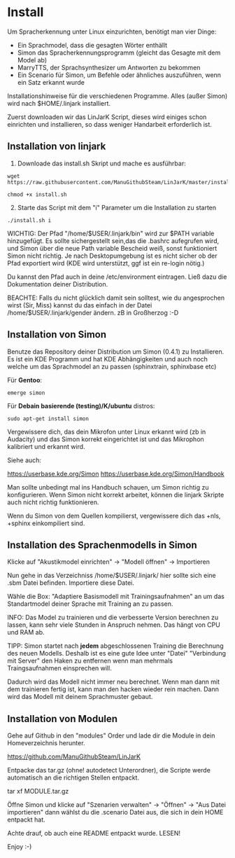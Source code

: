Install
========

Um Spracherkennung unter Linux einzurichten, benötigt man vier Dinge:

- Ein Sprachmodel, dass die gesagten Wörter enthällt
- Simon das Spracherkennungsprogramm (gleicht das Gesagte mit dem Model ab)
- MarryTTS, der Sprachsynthesizer um Antworten zu bekommen
- Ein Scenario für Simon, um Befehle oder ähnliches auszuführen, wenn ein Satz erkannt wurde

Installationshinweise für die verschiedenen Programme. Alles (außer Simon) wird nach $HOME/.linjark installiert.

Zuerst downloaden wir das LinJarK Script, dieses wird einiges schon einrichten und installieren, so dass weniger Handarbeit erforderlich ist.

Installation von linjark
------------------------

1. Downloade das install.sh Skript und mache es ausführbar:
```
wget https://raw.githubusercontent.com/ManuGithubSteam/LinJarK/master/install.sh

chmod +x install.sh
```
2. Starte das Script mit dem "i" Parameter um die Installation zu starten
```
./install.sh i
```

WICHTIG: Der Pfad "/home/$USER/.linjark/bin" wird zur $PATH variable hinzugefügt. Es sollte sichergestellt sein,das die .bashrc aufegrufen wird, und Simon über die neue Path variable Bescheid weiß, sonst funktioniert Simon nicht richtig.
Je nach Desktopumgebung ist es nicht sicher ob der Pfad exportiert wird (KDE wird unterstützt, ggf ist ein re-login nötig.)

Du kannst den Pfad auch in deine /etc/environment eintragen. Ließ dazu die Dokumentation deiner Distribution.

BEACHTE: Falls du nicht glücklich damit sein solltest, wie du angesprochen wirst (Sir, Miss) kannst du das einfach in der Datei /home/$USER/.linjark/gender ändern. zB in Großherzog :-D


Installation von Simon
----------------------

Benutze das Repository deiner Distribution um Simon (0.4.1) zu Installieren. Es ist ein KDE Programm und hat KDE Abhängigkeiten und auch noch welche um das Sprachmodel an zu passen (sphinxtrain, sphinxbase etc)

Für __Gentoo__:
```
emerge simon 
```

Für __Debain basierende (testing)/K/ubuntu__ distros:

```
sudo apt-get install simon
```

Vergewissere dich, das dein Mikrofon unter Linux erkannt wird (zb in Audacity) und das Simon korrekt eingerichtet ist und das Mikrophon kalibriert und erkannt wird.

Siehe auch: 

https://userbase.kde.org/Simon
https://userbase.kde.org/Simon/Handbook

Man sollte unbedingt mal ins Handbuch schauen, um Simon richtig zu konfigurieren. Wenn Simon nicht korrekt arbeitet, können die linjark Skripte auch nicht richtig funktionieren.

Wenn du Simon von dem Quellen kompilierst, vergewissere dich das +nls, +sphinx einkompiliert sind.

Installation des Sprachenmodells in Simon
---------------------------------

Klicke auf "Akustikmodel einrichten" -> "Modell öffnen" -> Importieren

Nun gehe in das Verzeichniss /home/$USER/.linjark/ hier sollte sich eine .sbm Datei befinden. Importiere diese Datei.

Wähle die Box: "Adaptiere Basismodell mit Trainingsaufnahmen" an um das Standartmodel deiner Sprache mit Training an zu passen.

INFO: Das Model zu trainieren und die verbesserte Version berechnen zu lassen, kann sehr viele Stunden in Anspruch nehmen. Das hängt von CPU und RAM ab.

TIPP: Simon startet nach __jedem__ abgeschlossenen Training die Berechnung des neuen Modells. Deshalb ist es eine gute Idee unter "Datei" "Verbindung mit Server" den Haken zu entfernen wenn man mehrmals Traingsaufnahmen einsprechen will. 

Dadurch wird das Modell nicht immer neu berechnet. 
Wenn man dann mit dem trainieren fertig ist, kann man den hacken wieder rein machen. Dann wird das Modell mit deinem Sprachmuster gebaut.

Installation von Modulen
------------------------

Gehe auf Github in den "modules" Order und lade dir die Module in dein Homeverzeichnis herunter.

https://github.com/ManuGithubSteam/LinJarK

Entpacke das tar.gz (ohne! autodetect Unterordner), die Scripte werde automatisch an die richtigen Stellen entpackt.

tar xf MODULE.tar.gz

Öffne Simon und klicke auf "Szenarien verwalten" -> "Öffnen" -> "Aus Datei importieren" dann wählst du die .scenario Datei aus, die sich in dein HOME entpackt hat.

Achte drauf, ob auch eine README entpackt wurde. LESEN!


Enjoy :-)